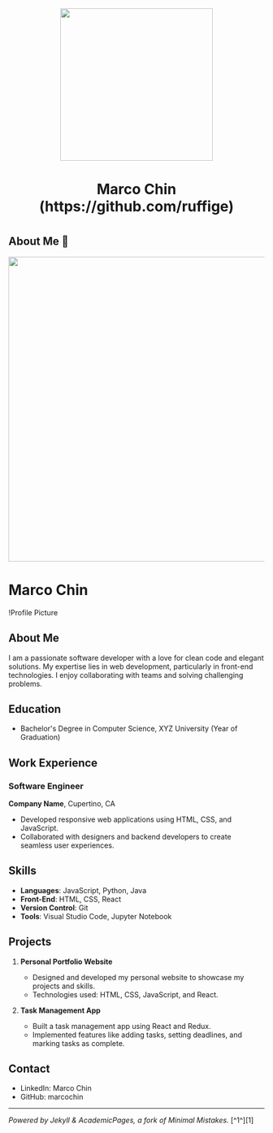 
<div align="center"><img src="https://github.com/drshahizan/learn-github/blob/main/profile/ruffige/YB7A5509.JPG" width="300" /></div>
<h1 align="center">
Marco Chin (https://github.com/ruffige)

#

## About Me 🚀
<div align="center"><img src="https://github.com/drshahizan/BDM/assets/51344005/ffaa458f-d247-48f9-86f6-c4f88ebefaa5" width="600" /></div>

# Marco Chin

!Profile Picture

## About Me
I am a passionate software developer with a love for clean code and elegant solutions. My expertise lies in web development, particularly in front-end technologies. I enjoy collaborating with teams and solving challenging problems.

## Education
- Bachelor's Degree in Computer Science, XYZ University (Year of Graduation)

## Work Experience
### Software Engineer
**Company Name**, Cupertino, CA
- Developed responsive web applications using HTML, CSS, and JavaScript.
- Collaborated with designers and backend developers to create seamless user experiences.

## Skills
- **Languages**: JavaScript, Python, Java
- **Front-End**: HTML, CSS, React
- **Version Control**: Git
- **Tools**: Visual Studio Code, Jupyter Notebook

## Projects
1. **Personal Portfolio Website**
   - Designed and developed my personal website to showcase my projects and skills.
   - Technologies used: HTML, CSS, JavaScript, and React.

2. **Task Management App**
   - Built a task management app using React and Redux.
   - Implemented features like adding tasks, setting deadlines, and marking tasks as complete.

## Contact
- LinkedIn: Marco Chin
- GitHub: marcochin

---

*Powered by Jekyll & AcademicPages, a fork of Minimal Mistakes.* [^1^][1]

